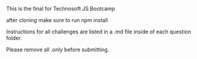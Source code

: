 This is the final for Technosoft JS Bootcamp

after cloning make sure to run npm install

Instructions for all challenges are listed in a .md file inside of each question folder.

Please remove all .only before submitting.
    